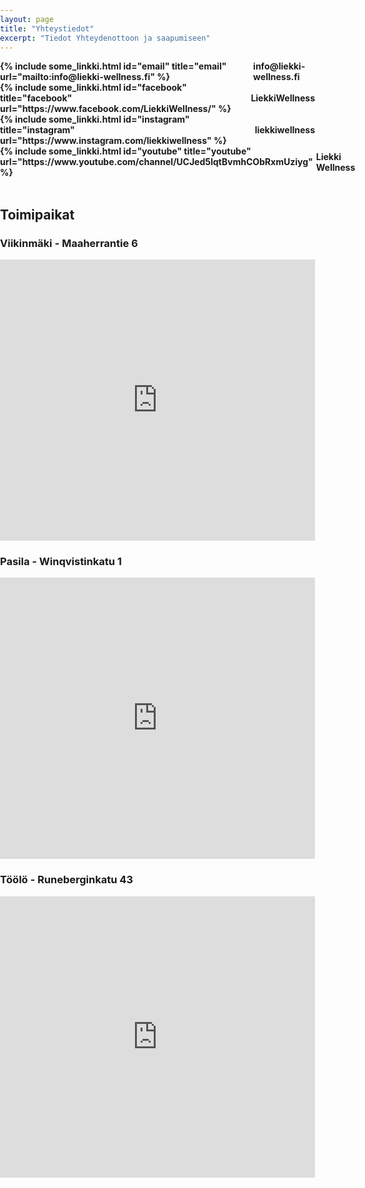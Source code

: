 ```yaml
---
layout: page
title: "Yhteystiedot"
excerpt: "Tiedot Yhteydenottoon ja saapumiseen"
---
```



<div style="font-weight: bold; display: flex; align-items: center">{% include some_linkki.html id="email" title="email" url="mailto:info@liekki-wellness.fi" %}<span style="padding-left: 5px"> info@liekki-wellness.fi </span></div>
<div style="font-weight: bold; display: flex; align-items: center">{% include some_linkki.html id="facebook" title="facebook" url="https://www.facebook.com/LiekkiWellness/" %}<span style="padding-left: 5px"> LiekkiWellness </span></div>
<div style="font-weight: bold; display: flex; align-items: center">{% include some_linkki.html id="instagram" title="instagram" url="https://www.instagram.com/liekkiwellness" %}<span style="padding-left: 5px"> liekkiwellness </span></div>
<div style="font-weight: bold; display: flex; align-items: center">{% include some_linkki.html id="youtube" title="youtube" url="https://www.youtube.com/channel/UCJed5lqtBvmhCObRxmUziyg" %}<span style="padding-left: 5px"> Liekki Wellness </span></div>

<br />
<h2> Toimipaikat </h2>
<h3 id="viikinmäki"> Viikinmäki - Maaherrantie 6 </h3>
<iframe src="https://www.google.com/maps/embed?pb=!1m18!1m12!1m3!1d3962.13076616047!2d24.883439138164928!3d60.22929427064869!2m3!1f0!2f0!3f0!3m2!1i1024!2i768!4f13.1!3m3!1m2!1s0x469209b9597834c7%3A0xcb181398d1db9f96!2sLempe%C3%A4%20Liekki!5e0!3m2!1sen!2sfi!4v1633521058136!5m2!1sen!2sfi" width="100%" height="450" style="border:0;" allowfullscreen="" loading="lazy"></iframe>

<h3 id="pasila"> Pasila - Winqvistinkatu 1 </h3>
<iframe src="https://www.google.com/maps/embed?pb=!1m18!1m12!1m3!1d1982.8901418558585!2d24.92020337700457!3d60.19910094109873!2m3!1f0!2f0!3f0!3m2!1i1024!2i768!4f13.1!3m3!1m2!1s0x4692091e3288c885%3A0x674616dc58af30ee!2sFudoshin%20dojo!5e0!3m2!1sen!2sfi!4v1697466849321!5m2!1sen!2sfi" width="100%" height="450" style="border:0;" allowfullscreen="" loading="lazy" referrerpolicy="no-referrer-when-downgrade"></iframe>

<h3 id="töölö"> Töölö - Runeberginkatu 43 </h3>
<iframe src="https://www.google.com/maps/embed?pb=!1m18!1m12!1m3!1d1984.293993239725!2d24.919773377003082!3d60.17586594297443!2m3!1f0!2f0!3f0!3m2!1i1024!2i768!4f13.1!3m3!1m2!1s0x46920a30462bef89%3A0x2ed985101b8ad193!2sJoogakoulu%20Shanti!5e0!3m2!1sen!2sfi!4v1697466941097!5m2!1sen!2sfi" width="100%" height="450" style="border:0;" allowfullscreen="" loading="lazy" referrerpolicy="no-referrer-when-downgrade"></iframe>

<style>
  #map {
    height: 100%;
  }
  html, body {
    height: 100%;
    margin: 0;
    padding: 0;
  }
</style>

<!--
<div id="schema"> </div>
<div id="google-reviews"></div>
-->